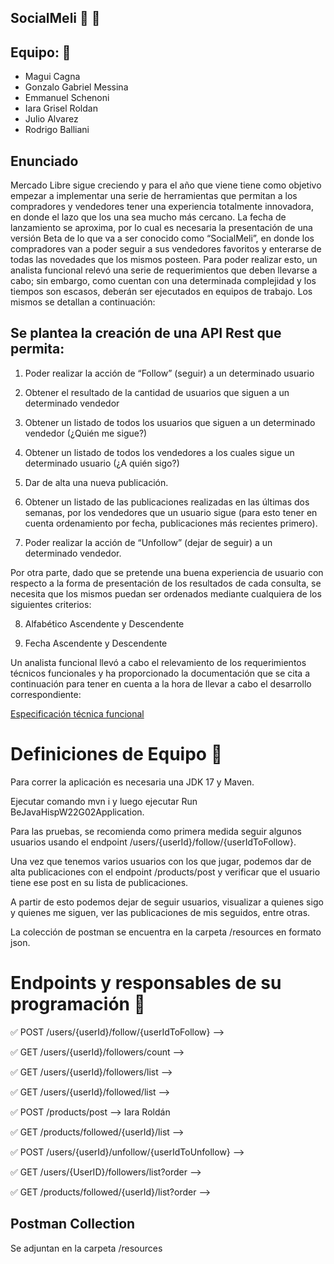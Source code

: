 ## SocialMeli 💛 🤝

## Equipo: 🚀

- Magui Cagna
- Gonzalo Gabriel Messina
- Emmanuel Schenoni
- Iara Grisel Roldan
- Julio Alvarez
- Rodrigo Balliani

## Enunciado 

Mercado Libre sigue creciendo y para el año que viene  tiene como objetivo empezar a implementar una
serie de herramientas que permitan a los compradores y vendedores tener una experiencia totalmente 
innovadora, en donde el lazo que los una sea mucho más cercano. La fecha de lanzamiento se aproxima, 
por lo cual es necesaria la presentación de una versión Beta de lo que va a ser conocido como “SocialMeli”, 
en donde los compradores van a poder seguir a sus vendedores favoritos y enterarse de todas las novedades que 
los mismos posteen. Para poder realizar esto, un analista funcional relevó una serie de requerimientos que deben 
llevarse a cabo; sin embargo, como cuentan con una determinada complejidad y los tiempos son escasos, deberán ser 
ejecutados en equipos de trabajo. Los mismos se detallan a continuación:


## Se plantea la creación de una API Rest que permita:

1) Poder realizar la acción de “Follow” (seguir) a un determinado usuario

2) Obtener el resultado de la cantidad de usuarios que siguen a un determinado vendedor

3) Obtener un listado de todos los usuarios que siguen a un determinado vendedor (¿Quién me sigue?)

4) Obtener un listado de todos los vendedores a los cuales sigue un determinado usuario (¿A quién sigo?)

5) Dar de alta una nueva publicación.

6) Obtener un listado de las publicaciones realizadas en las últimas dos semanas, por los vendedores que un usuario sigue (para esto tener en cuenta ordenamiento por fecha, publicaciones más recientes primero).

7) Poder realizar la acción de “Unfollow” (dejar de seguir) a un determinado vendedor.

Por otra parte, dado que se pretende una buena experiencia de usuario con respecto a la forma de presentación de los resultados de cada consulta, se necesita que los mismos puedan ser ordenados mediante cualquiera de los siguientes criterios:

8) Alfabético Ascendente y Descendente

9) Fecha Ascendente y Descendente



Un analista funcional llevó a cabo el relevamiento de los requerimientos técnicos funcionales y ha proporcionado la documentación que se cita a continuación para tener en cuenta a la hora de llevar a cabo el desarrollo correspondiente:

[Especificación técnica funcional](https://docs.google.com/document/d/1Q-xGaOMPij-qk_gMvcN0Sk0isbCPqjJS/preview?usp=sharing&ouid=102053688598464604438&rtpof=true&sd=true)

# Definiciones de Equipo 🤝

Para correr la aplicación es necesaria una JDK 17 y Maven. 

Ejecutar comando mvn i y luego ejecutar Run BeJavaHispW22G02Application. 

Para las pruebas, se recomienda como primera medida seguir algunos usuarios usando el endpoint /users/{userId}/follow/{userIdToFollow}.

Una vez que tenemos varios usuarios con los que jugar, podemos dar de alta publicaciones con el endpoint /products/post y verificar que el usuario tiene ese post en su lista de publicaciones. 

A partir de esto podemos dejar de seguir usuarios, visualizar a quienes sigo y quienes me siguen, ver las publicaciones de mis seguidos, entre otras.

La colección de postman se encuentra en la carpeta /resources en formato json.

# Endpoints y responsables de su programación 🦾

✅ POST /users/{userId}/follow/{userIdToFollow} --> 

✅ GET /users/{userId}/followers/count --> 

✅ GET /users/{userId}/followers/list --> 

✅ GET /users/{userId}/followed/list --> 

✅ POST /products/post --> Iara Roldán

✅ GET /products/followed/{userId}/list --> 

✅ POST /users/{userId}/unfollow/{userIdToUnfollow} -->

✅ GET /users/{UserID}/followers/list?order --> 

✅ GET /products/followed/{userId}/list?order --> 

## Postman Collection 

Se adjuntan en la carpeta /resources

